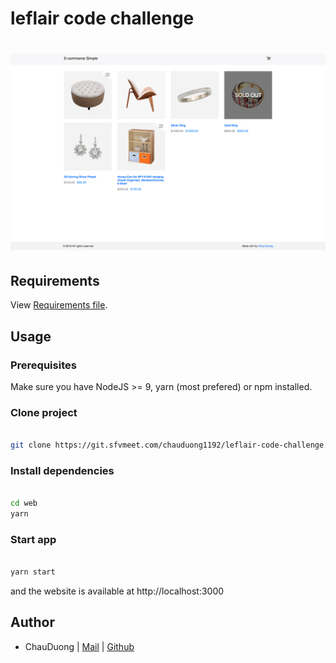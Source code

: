 # leflair code challenge

# <img src="./public/assets/images/background.png?raw=true" width="1000">

## Requirements

View [Requirements file](./requirements.pdf).

## Usage

### Prerequisites

Make sure you have NodeJS >= 9, yarn (most prefered) or npm installed.

### Clone project

```bash

git clone https://git.sfvmeet.com/chauduong1192/leflair-code-challenge.git

```
### Install dependencies

```bash

cd web
yarn

```

### Start app

```bash

yarn start

```

and the website is available at http://localhost:3000

## Author

- ChauDuong | [Mail](chau.duong1192@gmail.com) | [Github](https://github.com/chauduong1192)